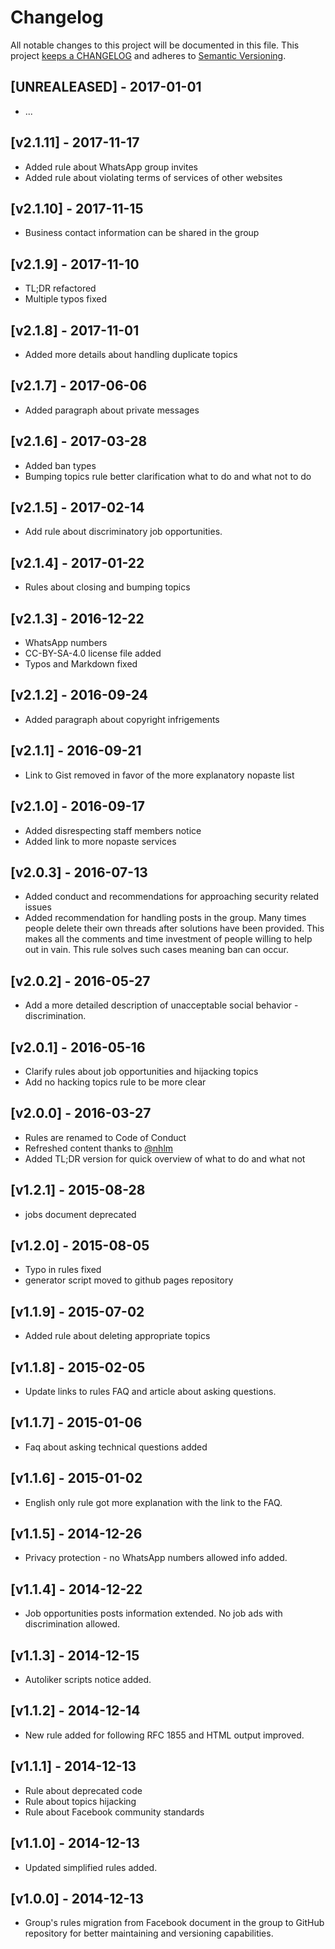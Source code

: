 # Changelog

All notable changes to this project will be documented in this file. This project
[keeps a CHANGELOG](http://keepachangelog.com/) and adheres to
[Semantic Versioning](http://semver.org/).

## [UNREALEASED] - 2017-01-01

* ...

## [v2.1.11] - 2017-11-17

* Added rule about WhatsApp group invites
* Added rule about violating terms of services of other websites

## [v2.1.10] - 2017-11-15

* Business contact information can be shared in the group

## [v2.1.9] - 2017-11-10

* TL;DR refactored
* Multiple typos fixed

## [v2.1.8] - 2017-11-01

* Added more details about handling duplicate topics

## [v2.1.7] - 2017-06-06

* Added paragraph about private messages

## [v2.1.6] - 2017-03-28

* Added ban types
* Bumping topics rule better clarification what to do and what not to do

## [v2.1.5] - 2017-02-14

* Add rule about discriminatory job opportunities.

## [v2.1.4] - 2017-01-22

* Rules about closing and bumping topics

## [v2.1.3] - 2016-12-22

* WhatsApp numbers
* CC-BY-SA-4.0 license file added
* Typos and Markdown fixed

## [v2.1.2] - 2016-09-24

* Added paragraph about copyright infrigements

## [v2.1.1] - 2016-09-21

* Link to Gist removed in favor of the more explanatory nopaste list

## [v2.1.0] - 2016-09-17

* Added disrespecting staff members notice
* Added link to more nopaste services

## [v2.0.3] - 2016-07-13

* Added conduct and recommendations for approaching security related issues
* Added recommendation for handling posts in the group. Many times people delete
  their own threads after solutions have been provided. This makes all the comments
  and time investment of people willing to help out in vain. This rule solves such
  cases meaning ban can occur.

## [v2.0.2] - 2016-05-27

* Add a more detailed description of unacceptable social behavior - discrimination.

## [v2.0.1] - 2016-05-16

* Clarify rules about job opportunities and hijacking topics
* Add no hacking topics rule to be more clear

## [v2.0.0] - 2016-03-27

* Rules are renamed to Code of Conduct
* Refreshed content thanks to [@nhlm](https://github.com/nhlm)
* Added TL;DR version for quick overview of what to do and what not

## [v1.2.1] - 2015-08-28

* jobs document deprecated

## [v1.2.0] - 2015-08-05

* Typo in rules fixed
* generator script moved to github pages repository

## [v1.1.9] - 2015-07-02

* Added rule about deleting appropriate topics

## [v1.1.8] - 2015-02-05

* Update links to rules FAQ and article about asking questions.

## [v1.1.7] - 2015-01-06

* Faq about asking technical questions added

## [v1.1.6] - 2015-01-02

* English only rule got more explanation with the link to the FAQ.

## [v1.1.5] - 2014-12-26

* Privacy protection - no WhatsApp numbers allowed info added.

## [v1.1.4] - 2014-12-22

* Job opportunities posts information extended. No job ads with discrimination
  allowed.

## [v1.1.3] - 2014-12-15

* Autoliker scripts notice added.

## [v1.1.2] - 2014-12-14

* New rule added for following RFC 1855 and HTML output improved.

## [v1.1.1] - 2014-12-13

* Rule about deprecated code
* Rule about topics hijacking
* Rule about Facebook community standards

## [v1.1.0] - 2014-12-13

* Updated simplified rules added.

## [v1.0.0] - 2014-12-13

* Group's rules migration from Facebook document in the group to GitHub repository
  for better maintaining and versioning capabilities.
